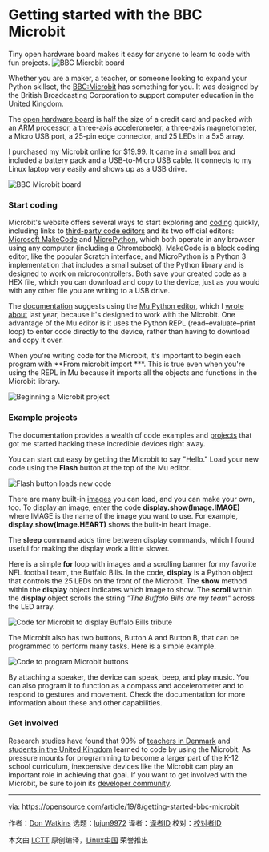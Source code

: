 [#]: collector: (lujun9972)
[#]: translator: ( )
[#]: reviewer: ( )
[#]: publisher: ( )
[#]: url: ( )
[#]: subject: (Getting started with the BBC Microbit)
[#]: via: (https://opensource.com/article/19/8/getting-started-bbc-microbit)
[#]: author: (Don Watkins https://opensource.com/users/don-watkins)

Getting started with the BBC Microbit
======
Tiny open hardware board makes it easy for anyone to learn to code with
fun projects.
![BBC Microbit board][1]

Whether you are a maker, a teacher, or someone looking to expand your Python skillset, the [BBC:Microbit][2] has something for you. It was designed by the British Broadcasting Corporation to support computer education in the United Kingdom.

The [open hardware board][3] is half the size of a credit card and packed with an ARM processor, a three-axis accelerometer, a three-axis magnetometer, a Micro USB port, a 25-pin edge connector, and 25 LEDs in a 5x5 array.

I purchased my Microbit online for $19.99. It came in a small box and included a battery pack and a USB-to-Micro USB cable. It connects to my Linux laptop very easily and shows up as a USB drive.

![BBC Microbit board][4]

### Start coding

Microbit's website offers several ways to start exploring and [coding][5] quickly, including links to [third-party code editors][6] and its two official editors: [Microsoft MakeCode][7] and [MicroPython][8], which both operate in any browser using any computer (including a Chromebook). MakeCode is a block coding editor, like the popular Scratch interface, and MicroPython is a Python 3 implementation that includes a small subset of the Python library and is designed to work on microcontrollers. Both save your created code as a HEX file, which you can download and copy to the device, just as you would with any other file you are writing to a USB drive.

The [documentation][9] suggests using the [Mu Python editor][10], which I [wrote about][11] last year, because it's designed to work with the Microbit. One advantage of the Mu editor is it uses the Python REPL (read–evaluate–print loop) to enter code directly to the device, rather than having to download and copy it over.

When you're writing code for the Microbit, it's important to begin each program with **From microbit import ***. This is true even when you're using the REPL in Mu because it imports all the objects and functions in the Microbit library.

![Beginning a Microbit project][12]

### Example projects

The documentation provides a wealth of code examples and [projects][13] that got me started hacking these incredible devices right away.

You can start out easy by getting the Microbit to say "Hello." Load your new code using the **Flash** button at the top of the Mu editor.

![Flash button loads new code][14]

There are many built-in [images][15] you can load, and you can make your own, too. To display an image, enter the code **display.show(Image.IMAGE)** where IMAGE is the name of the image you want to use. For example, **display.show(Image.HEART)** shows the built-in heart image.

The **sleep** command adds time between display commands, which I found useful for making the display work a little slower.

Here is a simple **for** loop with images and a scrolling banner for my favorite NFL football team, the Buffalo Bills. In the code, **display** is a Python object that controls the 25 LEDs on the front of the Microbit. The **show** method within the **display** object indicates which image to show. The **scroll** within the **display** object scrolls the string _"The Buffalo Bills are my team"_ across the LED array.

![Code for Microbit to display Buffalo Bills tribute][16]

The Microbit also has two buttons, Button A and Button B, that can be programmed to perform many tasks. Here is a simple example.

![Code to program Microbit buttons][17]

By attaching a speaker, the device can speak, beep, and play music. You can also program it to function as a compass and accelerometer and to respond to gestures and movement. Check the documentation for more information about these and other capabilities.

### Get involved

Research studies have found that 90% of [teachers in Denmark][18] and [students in the United Kingdom][19] learned to code by using the Microbit. As pressure mounts for programming to become a larger part of the K-12 school curriculum, inexpensive devices like the Microbit can play an important role in achieving that goal. If you want to get involved with the Microbit, be sure to join its [developer community][20].

--------------------------------------------------------------------------------

via: https://opensource.com/article/19/8/getting-started-bbc-microbit

作者：[Don Watkins][a]
选题：[lujun9972][b]
译者：[译者ID](https://github.com/译者ID)
校对：[校对者ID](https://github.com/校对者ID)

本文由 [LCTT](https://github.com/LCTT/TranslateProject) 原创编译，[Linux中国](https://linux.cn/) 荣誉推出

[a]: https://opensource.com/users/don-watkins
[b]: https://github.com/lujun9972
[1]: https://opensource.com/sites/default/files/styles/image-full-size/public/lead-images/bbc_microbit_board_hardware.jpg?itok=3HiIupG- (BBC Microbit board)
[2]: https://microbit.org/
[3]: https://tech.microbit.org/hardware/
[4]: https://opensource.com/sites/default/files/uploads/image-1.jpg (BBC Microbit board)
[5]: https://microbit.org/code/
[6]: https://microbit.org/code-alternative-editors/
[7]: https://makecode.microbit.org/
[8]: https://python.microbit.org/v/1.1
[9]: https://microbit-micropython.readthedocs.io/en/latest/tutorials/introduction.html
[10]: https://codewith.mu/en/
[11]: https://opensource.com/article/18/8/getting-started-mu-python-editor-beginners
[12]: https://opensource.com/sites/default/files/uploads/microbit1_frommicrobitimport.png (Beginning a Microbit project)
[13]: https://microbit.org/ideas/
[14]: https://opensource.com/sites/default/files/uploads/microbit2_hello.png (Flash button loads new code)
[15]: https://microbit-micropython.readthedocs.io/en/latest/tutorials/images.html
[16]: https://opensource.com/sites/default/files/uploads/microbit3_bills.png (Code for Microbit to display Buffalo Bills tribute)
[17]: https://opensource.com/sites/default/files/uploads/microbit4_buttons.png (Code to program Microbit buttons)
[18]: https://microbit.org/assets/2019-03-05-ultrabit.pdf
[19]: https://www.bbc.co.uk/mediacentre/latestnews/2017/microbit-first-year
[20]: https://tech.microbit.org/get-involved/where-to-find/
